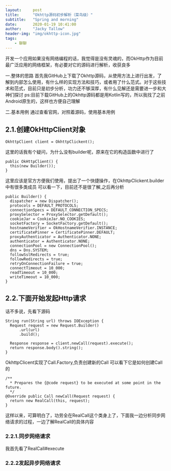 ```yaml
---
layout:     post
title:      "Okhttp源码初步解析（菜鸟级）"
subtitle:   "Spring and morning"
date:       2020-01-19 10:41:00
author:     "Jacky Tallow"
header-img: "img/okhttp-icon.jpg"
tags:
    - 聊聊
---
```


开发一个应用如果没有网络编程的话，我觉得是没有灵魂的，而OkHttp作为目前最广泛应用的网络框架，有必要对它的源码进行解析，收获良多

一.整体的思路
首先我GitHub上下载了Okhttp源码，从使用方法上进行出发，了解到内部怎么使用，有什么样的实现方法和技巧，或者用了什么范式。对于这些技术和范式，目前只是初步分析，功力还不够深厚，有什么见解还是需要进一步和大神们探讨
ps:目前下载GitHub上的Okhttp源码都是用Kotlin写的，所以我找了之前Android原生的，这样也方便自己理解

二.基本用例
通过查看官网，对照着源码，使用基本用例
## 2.1.创建OkHttpClient对象
```
OkhttpClient client = OkhttpClickent();
```
这里的话我有个疑问，为什么没有builder呢，原来在它的构造函数中进行了
```
public OkHttpClient() {
  this(new Builder());
}
```
这里应该是官方方便我们使用，提出了一个快捷操作，在OkhttpClickent.builder中有很多类成员
可以看一下，目前还不是很了解,之后再分析
```
public Builder() {
  dispatcher = new Dispatcher();
  protocols = DEFAULT_PROTOCOLS;
  connectionSpecs = DEFAULT_CONNECTION_SPECS;
  proxySelector = ProxySelector.getDefault();
  cookieJar = CookieJar.NO_COOKIES;
  socketFactory = SocketFactory.getDefault();
  hostnameVerifier = OkHostnameVerifier.INSTANCE;
  certificatePinner = CertificatePinner.DEFAULT;
  proxyAuthenticator = Authenticator.NONE;
  authenticator = Authenticator.NONE;
  connectionPool = new ConnectionPool();
  dns = Dns.SYSTEM;
  followSslRedirects = true;
  followRedirects = true;
  retryOnConnectionFailure = true;
  connectTimeout = 10_000;
  readTimeout = 10_000;
  writeTimeout = 10_000;
}
```

## 2.2.下面开始发起Http请求
话不多说，先看下源码
```
String run(String url) throws IOException {
  Request request = new Request.Builder()
      .url(url)
      .build();

  Response response = client.newCall(request).execute();
  return response.body().string();
}
```

OkhttpClicent实现了Call.Factory,负责创建新的Call
可以看下它是如何创建Call的
```
/**
  * Prepares the {@code request} to be executed at some point in the future.
  */
@Override public Call newCall(Request request) {
  return new RealCall(this, request);
}
```
这样以来，可算明白了，功劳全在RealCall这个类身上了，下面我一边分析同步网络请求的过程，一边了解RealCall的具体内容

### 2.2.1.同步网络请求
我首先看了RealCall#execute


### 2.2.2发起异步网络请求